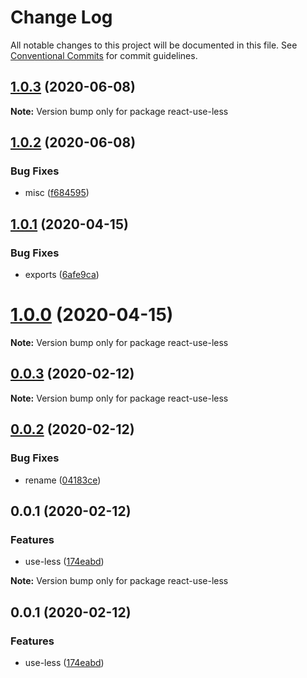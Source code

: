 # Change Log

All notable changes to this project will be documented in this file.
See [Conventional Commits](https://conventionalcommits.org) for commit guidelines.

## [1.0.3](https://github.com/VdustR/use-less/compare/v1.0.2...v1.0.3) (2020-06-08)

**Note:** Version bump only for package react-use-less





## [1.0.2](https://github.com/VdustR/use-less/compare/v1.0.1...v1.0.2) (2020-06-08)


### Bug Fixes

* misc ([f684595](https://github.com/VdustR/use-less/commit/f684595))





## [1.0.1](https://github.com/VdustR/use-less/compare/v1.0.0...v1.0.1) (2020-04-15)


### Bug Fixes

* exports ([6afe9ca](https://github.com/VdustR/use-less/commit/6afe9ca))





# [1.0.0](https://github.com/VdustR/use-less/compare/v0.0.3...v1.0.0) (2020-04-15)

**Note:** Version bump only for package react-use-less





## [0.0.3](https://github.com/VdustR/use-less/compare/v0.0.2...v0.0.3) (2020-02-12)

**Note:** Version bump only for package react-use-less





## [0.0.2](https://github.com/VdustR/use-less/compare/v0.0.1...v0.0.2) (2020-02-12)


### Bug Fixes

* rename ([04183ce](https://github.com/VdustR/use-less/commit/04183ce))





## 0.0.1 (2020-02-12)


### Features

* use-less ([174eabd](https://github.com/VdustR/use-less/commit/174eabd))







**Note:** Version bump only for package react-use-less





## 0.0.1 (2020-02-12)


### Features

* use-less ([174eabd](https://github.com/VdustR/use-less/commit/174eabd))
